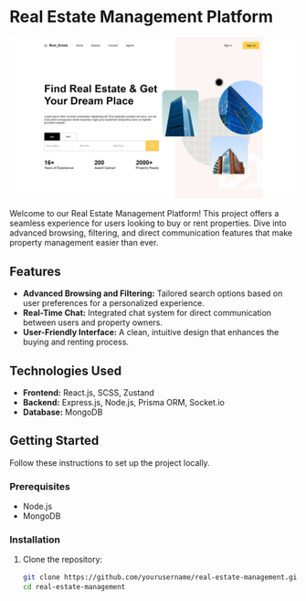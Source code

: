 # Real Estate Management Platform

![Real Estate Banner](./client/public/images/HomePage.png)

Welcome to our Real Estate Management Platform! This project offers a seamless experience for users looking to buy or rent properties. Dive into advanced browsing, filtering, and direct communication features that make property management easier than ever.

## Features

- **Advanced Browsing and Filtering:** Tailored search options based on user preferences for a personalized experience.
- **Real-Time Chat:** Integrated chat system for direct communication between users and property owners.
- **User-Friendly Interface:** A clean, intuitive design that enhances the buying and renting process.

## Technologies Used

- **Frontend:** React.js, SCSS, Zustand
- **Backend:** Express.js, Node.js, Prisma ORM, Socket.io
- **Database:** MongoDB

## Getting Started

Follow these instructions to set up the project locally.

### Prerequisites

- Node.js
- MongoDB

### Installation

1. Clone the repository:
   ```bash
   git clone https://github.com/yourusername/real-estate-management.git
   cd real-estate-management
